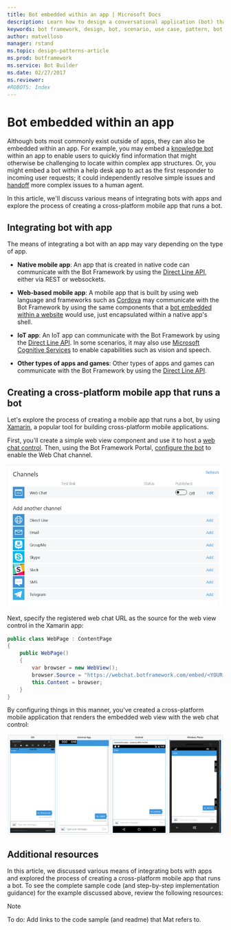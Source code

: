 ```yaml
---
title: Bot embedded within an app | Microsoft Docs
description: Learn how to design a conversational application (bot) that is embedded within an app.
keywords: bot framework, design, bot, scenario, use case, pattern, bot in app, bot embedded in app
author: matvelloso
manager: rstand
ms.topic: design-patterns-article
ms.prod: botframework
ms.service: Bot Builder
ms.date: 02/27/2017
ms.reviewer:
#ROBOTS: Index
---
```

# Bot embedded within an app 

 

Although bots most commonly exist outside of apps, they can also be embedded within an app. 
For example, you may embed a [knowledge bot](bot-framework-design-patterns-knowledge-base.md) within an app 
to enable users to quickly find information that might otherwise be challenging to locate within complex app structures. 
Or, you might embed a bot within a help desk app to act as the first responder to incoming user requests; 
it could independently resolve simple issues and [handoff](bot-framework-design-patterns-human-handoff.md) more complex issues to a human agent. 

In this article, we'll discuss various means of integrating bots with apps 
and explore the process of creating a cross-platform mobile app that runs a bot. 

## Integrating bot with app

The means of integrating a bot with an app may vary depending on the type of app. 

- **Native mobile app**: 
An app that is created in native code can communicate with the Bot Framework by using 
the [Direct Line API](https://docs.botframework.com/en-us/restapi/DirectLine3/#navtitle), 
either via REST or websockets.

- **Web-based mobile app**: 
A mobile app that is built by using web language and frameworks such as <a href="https://cordova.apache.org/" target="_blank">Cordova</a> 
may communicate with the Bot Framework by using the same components that a 
[bot embedded within a website](bot-framework-design-patterns-bot-in-website.md) would use, 
just encapsulated within a native app's shell.

- **IoT app**: 
An IoT app can communicate with the Bot Framework by using 
the [Direct Line API](https://docs.botframework.com/en-us/restapi/DirectLine3/#navtitle). 
In some scenarios, it may also use <a href="https://www.microsoft.com/cognitive-services/" target="_blank">Microsoft Cognitive Services</a> 
to enable capabilities such as vision and speech.

- **Other types of apps and games**: 
Other types of apps and games can communicate with the Bot Framework by using 
the [Direct Line API](https://docs.botframework.com/en-us/restapi/DirectLine3/#navtitle). 

## Creating a cross-platform mobile app that runs a bot

Let's explore the process of creating a mobile app that runs a bot, 
by using <a href="https://www.xamarin.com/" target="_blank">Xamarin</a>, a popular tool 
for building cross-platform mobile applications. 

First, you'll create a simple web view component and use it to host a 
<a href="https://github.com/Microsoft/BotFramework-WebChat" target="_blank">web chat control</a>. 
Then, using the Bot Framework Portal, [configure the bot](bot-framework-publish-configure.md) to 
enable the Web Chat channel. 

![Bot configuration settings](media/designing-bots/patterns/webchat-channel.png)

Next, specify the registered web chat URL as the source for the web view control in the Xamarin app:

```cs
public class WebPage : ContentPage
{
	public WebPage()
	{
		var browser = new WebView();
		browser.Source = "https://webchat.botframework.com/embed/<YOUR SECRET KEY HERE>";
		this.Content = browser;
	}
}
```

By configuring things in this manner, you've created a cross-platform mobile application 
that renders the embedded web view with the web chat control:

![Back-channel](media/designing-bots/patterns/xamarin-apps.png)

## Additional resources

In this article, we discussed various means of integrating bots with apps and 
explored the process of creating a cross-platform mobile app that runs a bot.
To see the complete sample code (and step-by-step implementation guidance) for the example discussed above, 
review the following resources: 

> [!NOTE]
> To do: Add links to the code sample (and readme) that Mat refers to.
 